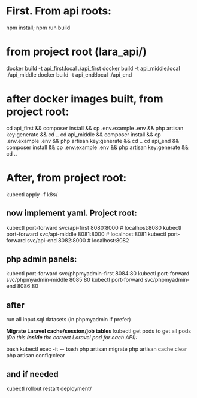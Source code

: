# First. From api roots:
npm install; npm run build

# from project root (lara_api/)
docker build -t api_first:local   ./api_first
docker build -t api_middle:local  ./api_middle
docker build -t api_end:local     ./api_end

# after docker images built, from project root:
cd api_first   && composer install && cp .env.example .env && php artisan key:generate && cd ..
cd api_middle  && composer install && cp .env.example .env && php artisan key:generate && cd ..
cd api_end     && composer install && cp .env.example .env && php artisan key:generate && cd ..



# After, from project root:
kubectl apply -f k8s/

## now implement yaml. Project root:
kubectl port-forward svc/api-first   8080:8000   # localhost:8080
kubectl port-forward svc/api-middle  8081:8000   # localhost:8081
kubectl port-forward svc/api-end     8082:8000   # localhost:8082

## php admin panels:
kubectl port-forward svc/phpmyadmin-first   8084:80
kubectl port-forward svc/phpmyadmin-middle  8085:80
kubectl port-forward svc/phpmyadmin-end     8086:80

## after
run all input.sql datasets (in phpmyadmin if prefer)


**Migrate Laravel cache/session/job tables** 
kubectl get pods to get all pods
   _(Do this **inside** the correct Laravel pod for each API):_

   bash
   kubectl exec -it <api-pod-name> -- bash
   php artisan migrate
   php artisan cache:clear
   php artisan config:clear

   ## and if needed
   kubectl rollout restart deployment/<yaml>